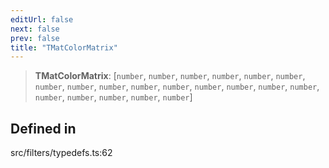 ```yaml
---
editUrl: false
next: false
prev: false
title: "TMatColorMatrix"
---
```


> **TMatColorMatrix**: [`number`, `number`, `number`, `number`, `number`, `number`, `number`, `number`, `number`, `number`, `number`, `number`, `number`, `number`, `number`, `number`, `number`, `number`, `number`, `number`]

## Defined in

src/filters/typedefs.ts:62
